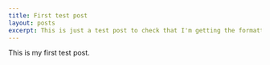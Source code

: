 ```yaml
---
title: First test post
layout: posts
excerpt: This is just a test post to check that I'm getting the formatting right.
---
```

This is my first test post.
